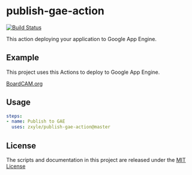 # publish-gae-action
[![Build Status](https://github.com/zxyle/publish-gae-action/workflows/Publish%20GAE/badge.svg)](https://github.com/zxyle/publish-gae-action/actions?query=workflow%3A%22Test+Actions%22)


This action deploying your application to Google App Engine.

## Example

This project uses this Actions to deploy to Google App Engine.

[BoardCAM.org](https://github.com/BoardCAM/BoardCAM.org/blob/master/.github/workflows/publishgae.yml)

## Usage
```yaml
steps:
- name: Publish to GAE
  uses: zxyle/publish-gae-action@master
```

## License
The scripts and documentation in this project are released under the [MIT License](LICENSE)
